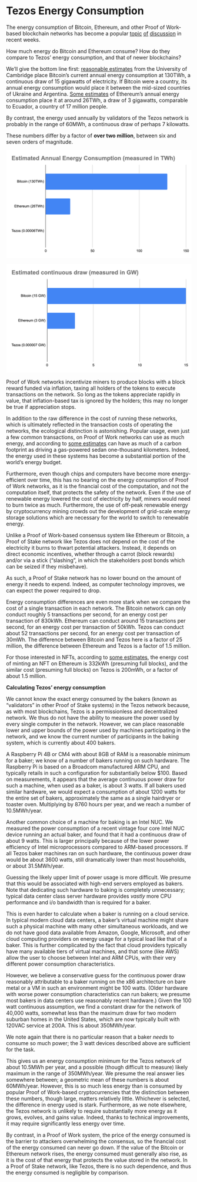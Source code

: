 # Tezos Energy Consumption

The energy consumption of Bitcoin, Ethereum, and other Proof of Work-based blockchain networks has become a popular [topic](https://www.wired.com/story/nfts-hot-effect-earth-climate/) [of](https://mashable.com/article/nft-cryptocurrency-bad-environment-art/) [discussion](https://earther.gizmodo.com/how-to-fix-crypto-art-nfts-carbon-pollution-problem-1846440312) in recent weeks.

How much energy do Bitcoin and Ethereum consume? How do they compare to Tezos’ energy consumption, and that of newer blockchains?

We’ll give the bottom line first: [reasonable estimates](https://cbeci.org/) from the University of Cambridge place Bitcoin’s current annual energy consumption at 130TWh, a continuous draw of 15 gigawatts of electricity. If Bitcoin were a country, its annual energy consumption would place it between the mid-sized countries of Ukraine and Argentina. [Some estimates](https://digiconomist.net/ethereum-energy-consumption/#:~:text=The%20Ethereum%20Energy%20Consumption%20Index,consumption%20of%20the%20Ethereum%20network.&text=Download%20data%20%28note%3A%20index%20is%20still%20in%20beta%29.&text=Comparable%20to%20the%20power%20consumption%20of%20Ecuador.&text=Equivalent%20to%20the%20power%20consumption,U.S.%20household%20over%201.74%20days) of Ethereum’s annual energy consumption place it at around 26TWh, a draw of 3 gigawatts, comparable to Ecuador, a country of 17 million people.

By contrast, the energy used annually by validators of the Tezos network is probably in the range of 60MWh, a continuous draw of perhaps 7 kilowatts.

These numbers differ by a factor of **over two million**, between six and seven orders of magnitude.

![](../../.gitbook/assets/image%20%285%29.png)

![](../../.gitbook/assets/image%20%286%29.png)

Proof of Work networks incentivize miners to produce blocks with a block reward funded via inflation, taxing all holders of the tokens to execute transactions on the network. So long as the tokens appreciate rapidly in value, that inflation-based tax is ignored by the holders; this may no longer be true if appreciation stops.

In addition to the raw difference in the cost of running these networks, which is ultimately reflected in the transaction costs of operating the networks, the ecological distinction is astonishing. Popular usage, even just a few common transactions, on Proof of Work networks can use as much energy, and according to [some estimates](https://github.com/kylemcdonald/cryptoart-footprint) can have as much of a carbon footprint as driving a gas-powered sedan one-thousand kilometers. Indeed, the energy used in these systems has become a substantial portion of the world’s energy budget.

Furthermore, even though chips and computers have become more energy-efficient over time, this has no bearing on the energy consumption of Proof of Work networks, as it is the financial cost of the computation, and not the computation itself, that protects the safety of the network. Even if the use of renewable energy lowered the cost of electricity by half, miners would need to burn twice as much. Furthermore, the use of off-peak renewable energy by cryptocurrency mining crowds out the development of grid-scale energy storage solutions which are necessary for the world to switch to renewable energy.

Unlike a Proof of Work-based consensus system like Ethereum or Bitcoin, a Proof of Stake network like Tezos does not depend on the cost of the electricity it burns to thwart potential attackers. Instead, it depends on direct economic incentives, whether through a carrot \(block rewards\) and/or via a stick \(“slashing”, in which the stakeholders post bonds which can be seized if they misbehave\).

As such, a Proof of Stake network has no lower bound on the amount of energy it needs to expend. Indeed, as computer technology improves, we can expect the power required to drop.

Energy consumption differences are even more stark when we compare the cost of a single transaction in each network. The Bitcoin network can only conduct roughly 5 transactions per second, for an energy cost per transaction of 830kWh. Ethereum can conduct around 15 transactions per second, for an energy cost per transaction of 50kWh. Tezos can conduct about 52 transactions per second, for an energy cost per transaction of 30mWh. The difference between Bitcoin and Tezos here is a factor of 25 million, the difference between Ethereum and Tezos is a factor of 1.5 million.

For those interested in NFTs, according to [some estimates](http://cryptoart.wtf/#list=nfts), the energy cost of minting an NFT on Ethereum is 332kWh \(presuming full blocks\), and the similar cost \(presuming full blocks\) on Tezos is 200mWh, or a factor of about 1.5 million.

**Calculating Tezos’ energy consumption**

We cannot know the exact energy consumed by the bakers \(known as “validators” in other Proof of Stake systems\) in the Tezos network because, as with most blockchains, Tezos is a permissionless and decentralized network. We thus do not have the ability to measure the power used by every single computer in the network. However, we can place reasonable lower and upper bounds of the power used by machines participating in the network, and we know the current number of participants in the baking system, which is currently about 400 bakers.

A Raspberry Pi 4B or CM4 with about 8GB of RAM is a reasonable minimum for a baker; we know of a number of bakers running on such hardware. The Raspberry Pi is based on a Broadcom manufactured ARM CPU, and typically retails in such a configuration for substantially below $100. Based on measurements, it appears that the average continuous power draw for such a machine, when used as a baker, is about 3 watts. If all bakers used similar hardware, we would expect a consumption of about 1200 watts for the entire set of bakers, approximately the same as a single hairdryer or toaster oven. Multiplying by 8760 hours per year, and we reach a number of 10.5MWh/year.

Another common choice of a machine for baking is an Intel NUC. We measured the power consumption of a recent vintage four core Intel NUC device running an actual baker, and found that it had a continuous draw of about 9 watts. This is larger principally because of the lower power efficiency of Intel microprocessors compared to ARM-based processors. If all Tezos baker machines ran on such hardware, the continuous power draw would be about 3600 watts, still dramatically lower than most households, or about 31.5MWh/year.

Guessing the likely upper limit of power usage is more difficult. We presume that this would be associated with high-end servers employed as bakers. Note that dedicating such hardware to baking is completely unnecessary; typical data center class server hardware provides _vastly_ more CPU performance and i/o bandwidth than is required for a baker.

This is even harder to calculate when a baker is running on a cloud service. In typical modern cloud data centers, a baker’s virtual machine might share such a physical machine with many other simultaneous workloads, and we do not have good data available from Amazon, Google, Microsoft, and other cloud computing providers on energy usage for a typical load like that of a baker. This is further complicated by the fact that cloud providers typically have many available tiers of virtual machines, and that some \(like AWS\) allow the user to choose between Intel and ARM CPUs, with their very different power consumption characteristics.

However, we believe a conservative guess for the continuous power draw reasonably attributable to a baker running on the x86 architecture on bare metal or a VM in such an environment might be 100 watts. \(Older hardware with worse power consumption characteristics can run bakers; we presume most bakers in data centers use reasonably recent hardware.\) Given the 100 watt continuous assumption, we find a constant draw for the network of 40,000 watts, somewhat less than the maximum draw for two modern suburban homes in the United States, which are now typically built with 120VAC service at 200A. This is about 350MWh/year.

We note again that there is no particular reason that a baker _needs_ to consume so much power; the 3 watt devices described above are sufficient for the task.

This gives us an energy consumption minimum for the Tezos network of about 10.5MWh per year, and a possible \(though difficult to measure\) likely maximum in the range of 350MWh/year. We presume the real answer lies somewhere between; a geometric mean of these numbers is about 60MWh/year. However, this is so much less energy than is consumed by popular Proof of Work-based cryptocurrencies that the distinction between these numbers, though large, matters relatively little. Whichever is selected, the difference in energy used is stark. Furthermore, as we note elsewhere, the Tezos network is unlikely to require substantially more energy as it grows, evolves, and gains value. Indeed, thanks to technical improvements, it may require significantly less energy over time.

By contrast, in a Proof of Work system, the price of the energy consumed is the barrier to attackers overwhelming the consensus, so the financial cost of the energy consumed can never go down. If the value of the Bitcoin or Ethereum network rises, the energy consumed must generally also rise, as it is the cost of that energy that protects the value stored in the network. In a Proof of Stake network, like Tezos, there is no such dependence, and thus the energy consumed is negligible by comparison.

